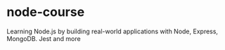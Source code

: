 # node-course
 Learning Node.js by building real-world applications with Node, Express, MongoDB. Jest and more
